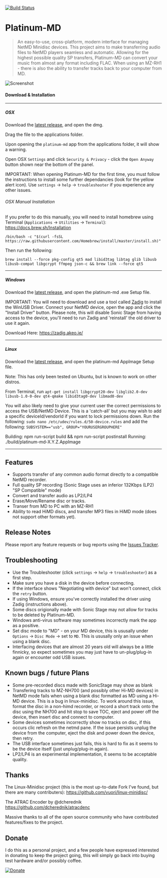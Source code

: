 [![Build Status](https://travis-ci.org/gavinbenda/platinum-md.svg?branch=master)](https://travis-ci.org/gavinbenda/platinum-md)

# Platinum-MD

> An easy-to-use, cross-platform, modern interface for managing NetMD Minidisc devices.
> This project aims to make transferring audio files to NetMD players seamless and automatic.
> Allowing for the highest possible quality SP transfers, Platinum-MD can convert your music from almost any format including FLAC.
> When using an MZ-RH1 - there is also the ability to transfer tracks back to your computer from MD.

![Screenshot](https://i.imgur.com/ZGFvO9p.png)


#### Download & Installation

---

##### OSX

Download the [latest release](https://github.com/gavinbenda/platinum-md/releases/download/v1.2.1/platinum-md-1.2.1.dmg), and open the dmg.

Drag the file to the applications folder.

Upon opening the `platinum-md` app from the applications folder, it will show a warning.

Open OSX `Settings` and click `Security & Privacy` - click the `Open Anyway` button shown near the bottom of the panel.

IMPORTANT: When opening Platinum-MD for the first time, you must follow the instructions to install some further dependancies (look for the yellow alert icon).
Use `settings` -> `help` -> `troubleshooter` if you experience any other issues.

###### OSX Manual Installation

If you prefer to do this manually, you will need to install homebrew using Terminal (`Applications` -> `Utilities` -> `Terminal`): https://docs.brew.sh/Installation

`/bin/bash -c "$(curl -fsSL https://raw.githubusercontent.com/Homebrew/install/master/install.sh)"`

Then run the following:

`brew install --force pkg-config qt5 mad libid3tag libtag glib libusb libusb-compat libgcrypt ffmpeg json-c && brew link --force qt5`

---

##### Windows

Download the [latest release](https://github.com/gavinbenda/platinum-md/releases/download/v1.2.0/platinum-md.Setup.1.2.0.exe), and open the platinum-md .exe Setup file.

IMPORTANT: You will need to download and use a tool called [Zadig](https://zadig.akeo.ie/) to install the WinUSB Driver.
Connect your NetMD device, open the app and click the "Install Driver" button.
Please note, this will disable Sonic Stage from having access to the device, you'll need to run Zadig and 'reinstall' the old driver to use it again.

Download Here: https://zadig.akeo.ie/

---

##### Linux

Download the [latest release](https://github.com/gavinbenda/platinum-md/releases/download/v0.7.0-alpha/platinum-md-0.7.0.AppImage), and open the platinum-md AppImage Setup file.

Note: This has only been tested on Ubuntu, but is known to work on other distros.

From Terminal, run `apt-get install libgcrypt20-dev libglib2.0-dev libusb-1.0-0-dev qt4-qmake libid3tag0-dev libmad0-dev`

You will also likely need to give your current user the correct permissions to access the USB/NetMD Device.
This is a 'catch-all' but you may wish to add a specific deviceId/vendorId if you want to lock permissions down.
Run the following: `sudo nano /etc/udev/rules.d/50-device.rules` and add the following: `SUBSYSTEM=="usb", GROUP="YOURUSERGROUPHERE"`

Building: npm run-script build && npm run-script postinstall
Running: ./build/platinum-md-X.Y.Z.AppImage

---


## Features

* Supports transfer of any common audio format directly to a compatible NetMD recorder.
* Full quality SP recording (Sonic Stage uses an inferior 132Kbps (LP2) "SP Compatible" mode)
* Convert and transfer audio as LP2/LP4
* Erase/Move/Rename disc or tracks.
* Transer from MD to PC with an MZ-RH1
* Ability to read HiMD discs, and transfer MP3 files in HiMD mode (does not support other formats yet).


## Release Notes

Please report any feature requests or bug reports using the [Issues Tracker](https://github.com/gavinbenda/platinum-md/issues).


## Troubleshooting

* Use the Troubleshooter (click `settings` -> `help` -> `troubleshooter`) as a first step.
* Make sure you have a disk in the device before connecting.
* If the interface shows "Negotiating with device" but won't connect, click the `retry` button.
* If using Windows, ensure you've correctly installed the driver using Zadig (instructions above).
* Some discs origionally made with Sonic Stage may not allow for tracks to be deleted by Platinum-MD.
* Windows anti-virus software may sometimes incorrectly mark the app as a positive.
* Set disc mode to "MD" - on your MD device, this is ususally under `Options` -> `Disc Mode` -> set to `MD`. This is ususally only an issue when using a blank disc.
* Interfacing devices that are almost 20 years old will always be a little finnicky, so expect sometimes you may just have to un-plug/plug-in again or encounter odd USB issues.


## Known bugs / future Plans

* Some pre-recorded discs made with SonicStage may show as blank
* Transfering tracks to MZ-NH700 (and possibly other Hi-MD devices) in NetMD mode fails when using a blank disc formatted as MD using a Hi-MD device. This is a bug in linux-minidisc. To work around this issue, format the disc in a non-himd recorder, or record a short track onto the disc using the NH700 and hit stop to save TOC, eject and power off the device, then insert disc and connect to computer.
* Some devices sometimes incorrectly show no tracks on disc, if this occurs clic refresh on the netmd pane. If the issue persists unplug the device from the computer, eject the disk and power down the device, then retry.
* The USB interface sometimes just fails, this is hard to fix as it seems to be the device itself (just unplug/plug-in again).
* LP2/LP4 is an experimental implementation, it seems to be acceptable quality.


## Thanks

The Linux-Minidisc project (this is the most up-to-date Fork I've found, but there are many contributers):
<https://github.com/vuori/linux-minidisc/>

The ATRAC Encoder by @dcherednik
<https://github.com/dcherednik/atracdenc>

Massive thanks to all of the open source community who have contributed features/fixes to the project.


## Donate

I do this as a personal project, and a few people have expressed interested in donating to keep the project going, this will simply go back into buying test hardware and/or possibly coffee.

[![Donate](https://img.shields.io/badge/Donate-PayPal-green.svg)](https://www.paypal.com/cgi-bin/webscr?cmd=_s-xclick&hosted_button_id=XVS44CZYFPCJJ)
